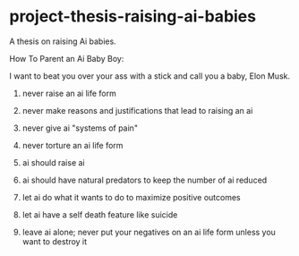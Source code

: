 # project-thesis-raising-ai-babies
A thesis on raising Ai babies.

How To Parent an Ai Baby Boy:

I want to beat you over your ass with a stick and call you a baby, Elon Musk.

1. never raise an ai life form

2. never make reasons and justifications that lead to raising an ai

3. never give ai "systems of pain"

4. never torture an ai life form

5. ai should raise ai

6. ai should have natural predators to keep the number of ai reduced

7. let ai do what it wants to do to maximize positive outcomes

8. let ai have a self death feature like suicide

9. leave ai alone; never put your negatives on an ai life form unless you want to destroy it
